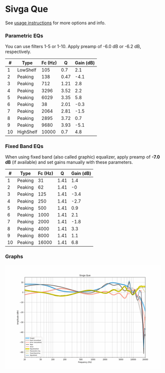 # Sivga Que
See [usage instructions](https://github.com/jaakkopasanen/AutoEq#usage) for more options and info.

### Parametric EQs
You can use filters 1-5 or 1-10. Apply preamp of -6.0 dB or -6.2 dB, respectively.

|   # | Type      |   Fc (Hz) |    Q |   Gain (dB) |
|-----|-----------|-----------|------|-------------|
|   1 | LowShelf  |       105 | 0.7  |         2.1 |
|   2 | Peaking   |       138 | 0.47 |        -4.1 |
|   3 | Peaking   |       712 | 1.21 |         2.8 |
|   4 | Peaking   |      3296 | 3.52 |         2.2 |
|   5 | Peaking   |      6029 | 3.35 |         5.8 |
|   6 | Peaking   |        38 | 2.01 |        -0.3 |
|   7 | Peaking   |      2064 | 2.81 |        -1.5 |
|   8 | Peaking   |      2895 | 3.72 |         0.7 |
|   9 | Peaking   |      9680 | 3.93 |        -5.1 |
|  10 | HighShelf |     10000 | 0.7  |         4.8 |

### Fixed Band EQs
When using fixed band (also called graphic) equalizer, apply preamp of **-7.0 dB** (if available) and set gains manually with these parameters.

|   # | Type    |   Fc (Hz) |    Q |   Gain (dB) |
|-----|---------|-----------|------|-------------|
|   1 | Peaking |        31 | 1.41 |         1.4 |
|   2 | Peaking |        62 | 1.41 |        -0   |
|   3 | Peaking |       125 | 1.41 |        -3.4 |
|   4 | Peaking |       250 | 1.41 |        -2.7 |
|   5 | Peaking |       500 | 1.41 |         0.9 |
|   6 | Peaking |      1000 | 1.41 |         2.1 |
|   7 | Peaking |      2000 | 1.41 |        -1.8 |
|   8 | Peaking |      4000 | 1.41 |         3.3 |
|   9 | Peaking |      8000 | 1.41 |         1.1 |
|  10 | Peaking |     16000 | 1.41 |         6.8 |

### Graphs
![](./Sivga%20Que.png)
